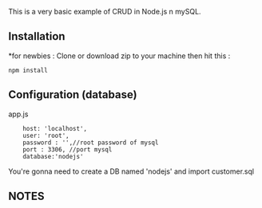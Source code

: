This is a very basic example of CRUD in Node.js n mySQL.

## Installation
*for newbies : Clone or download zip to your machine then hit this :

	npm install

## Configuration (database)
app.js

        host: 'localhost',
        user: 'root',
        password : '',//root password of mysql
        port : 3306, //port mysql
        database:'nodejs'	


	
You're gonna need to create a DB named 'nodejs' and import customer.sql

## NOTES